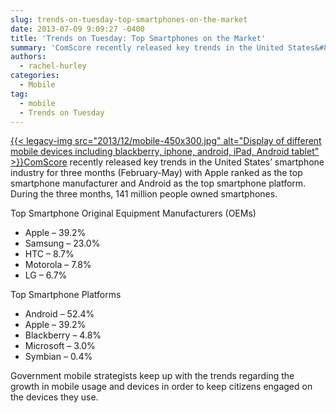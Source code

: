 ```yaml
---
slug: trends-on-tuesday-top-smartphones-on-the-market
date: 2013-07-09 9:09:27 -0400
title: 'Trends on Tuesday: Top Smartphones on the Market'
summary: 'ComScore recently released key trends in the United States&#8217; smartphone industry for three months (February-May) with Apple ranked as the top smartphone manufacturer and Android as the top smartphone platform. During the three months, 141 million people owned smartphones. Top Smartphone Original Equipment Manufacturers'
authors:
  - rachel-hurley
categories:
  - Mobile
tag:
  - mobile
  - Trends on Tuesday
---
```


[{{< legacy-img src="2013/12/mobile-450x300.jpg" alt="Display of different mobile devices including blackberry, iphone, android, iPad, Android tablet" >}}](https://s3.amazonaws.com/digitalgov/_legacy-img/2013/12/mobile.jpg)[ComScore](http://www.comscore.com/Insights/Press_Releases/2013/6/comScore_Reports_May_2013_U.S._Smartphone_Subscriber_Market_Share) recently released key trends in the United States&#8217; smartphone industry for three months (February-May) with Apple ranked as the top smartphone manufacturer and Android as the top smartphone platform. During the three months, 141 million people owned smartphones.

Top Smartphone Original Equipment Manufacturers (OEMs)

  *  Apple &#8211; 39.2%
  * Samsung &#8211; 23.0%
  * HTC &#8211; 8.7%
  * Motorola &#8211; 7.8%
  * LG &#8211; 6.7%

Top Smartphone Platforms

  * Android &#8211; 52.4%
  * Apple &#8211; 39.2%
  * Blackberry &#8211; 4.8%
  * Microsoft &#8211; 3.0%
  * Symbian &#8211; 0.4%

<div>
  <p>
    Government mobile strategists keep up with the trends regarding the growth in mobile usage and devices in order to keep citizens engaged on the devices they use.
  </p>
</div>